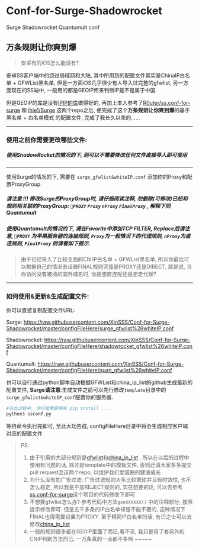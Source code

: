 # Conf-for-Surge-Shadowrocket
Surge Shadowrocket Quantumult conf

## **万条规则让你爽到爆**

> 安卓有的iOS怎么能没有? 

安卓SS客户端中的绕过局域网和大陆, 其中所用到的配置文件其实是ChinaIP白名单 + GFWList黑名单, 但是一方面iOS几乎很少有人导入过完整的gfwlist, 另一方面现在的SS端中, 一般用的都是GEOIP库来判断IP是不是属于中国.

但是GEOIP的库是没有[IPIP的库](https://github.com/17mon/china_ip_list)做得好的, 再加上本人参考了[R0uter/ss.conf-for-surge](https://github.com/R0uter/ss.conf-for-surge) 和 [lhie1/Surge](https://github.com/lhie1/Surge) 这两个repo之后, 便完成了这个**万条规则让你爽到爆**的基于 黑名单 + 白名单模式 的配置文件, 完成了我长久以来的......



------



### 使用之前你需要更改哪些文件:

##### 使用ShadowRocket的情况的下, 则可以不需要修改任何文件直接导入即可使用
---

使用Surge的情况的下, 需要在 `surge_gfwlist&whiteIP.conf` 添加你的Proxy和配置ProxyGroup.

##### 请注意 !!! 修改Surge的ProxyGroup时, 请仔细阅读注释, 勿删除(可修改)已经和规则相关联的ProxyGroup: `🍎PROXY` `Proxy` `nProxy` `FinalProxy` , 解释下同Quantumult

##### 使用Quantumult的情况的下, 请在Favorite中添加TCP FILTER, Replace后请注意, `🍎PROXY` 为苹果服务器的连接规则, `Proxy`为一般情况下的代理规则, `nProxy`为直连规则, `FinalProxy` 则请看如下提示.

> 由于已经导入了比较全面的CN IP白名单 + GFWList黑名单, 所以你最后可以根据自己的情况去设置FINAL规则究竟是PROXY还是DIRECT, 就是说, 当你访问没有被墙的国外域名时, 你是想直连呢还是想走代理?

------



### 如何使用&更新&生成配置文件:

你可以直接复制配置文件URL:

Surge: https://raw.githubusercontent.com/XinSSS/Conf-for-Surge-Shadowrocket/master/configFileHere/surge_gfwlist%26whiteIP.conf

Shadowrocket: https://raw.githubusercontent.com/XinSSS/Conf-for-Surge-Shadowrocket/master/configFileHere/shadowrocket_gfwlist%26whiteIP.conf

Quantumult: https://raw.githubusercontent.com/XinSSS/Conf-for-Surge-Shadowrocket/master/configFileHere/quan_gfwlist%26whiteIP.conf

也可以自行通过python脚本自动根据GFWList和china_ip_list的github生成最新的配置文件, **Surge请注意**:生成文件之前可以先行修改`template`目录中的`surge_gfwlist&whiteIP_conf`配置你的服务器.

```python
#在此过程中, 你可能需要用到 pip install ....
python3 ssconf.py
```

等待命令执行完即可, 至此大功告成, configFileHere目录中将会生成相应客户端对应的配置文件



> PS: 
>
> 1. 由于引用的大部分规则是[gfwlist](https://github.com/gfwlist/gfwlist)和[china_ip_list](https://github.com/17mon/china_ip_list) , 所以在以后的过程中使用有问题的话, 除非是template中的模板文件, 否则还请大家多多提交pull request至这两个repo, 以维护我们爱国圈的健康成长
> 2. 为什么没有加广告过滤: 广告过滤规则大多比较繁琐并且有时效性, 也不怎么稳定, 所以我是不加REJECT规则的, 实在想要的话, 可以去参考[ss.conf-for-surge](https://github.com/R0uter/ss.conf-for-surge)这个项目的代码修改下即可
> 3. 不想要gfwlist怎么办?  参考代码中方法`genXXXXXX()` 中的注释部分, 按照提示修改即可. 但是五千多条的IP白名单却是不能不要的, 这种情况下FINAL也得需要设置为PROXY. 至于精简IP白名单的话, 有识之士可以去修改[china_ip_list](https://github.com/17mon/china_ip_list) 
> 4. 一般的规则很多都在GEOIP里面了而已,看不见, 我只是用了套另外的CNIP判断方法而已, 一万条真的一点都不多啊 ~~~~~




